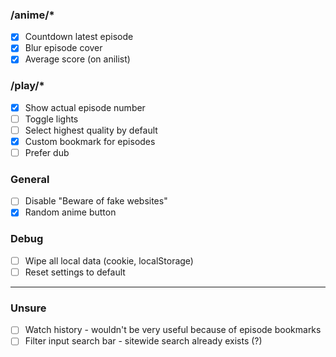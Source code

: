 ### /anime/\*

-   [x] Countdown latest episode
-   [x] Blur episode cover
-   [x] Average score (on anilist)

### /play/\*

-   [x] Show actual episode number
-   [ ] Toggle lights
-   [ ] Select highest quality by default
-   [x] Custom bookmark for episodes
-   [ ] Prefer dub

### General

-   [ ] Disable "Beware of fake websites"
-   [x] Random anime button

### Debug

-   [ ] Wipe all local data (cookie, localStorage)
-   [ ] Reset settings to default

---

### Unsure

-   [ ] Watch history - wouldn't be very useful because of episode bookmarks
-   [ ] Filter input search bar - sitewide search already exists (?)

